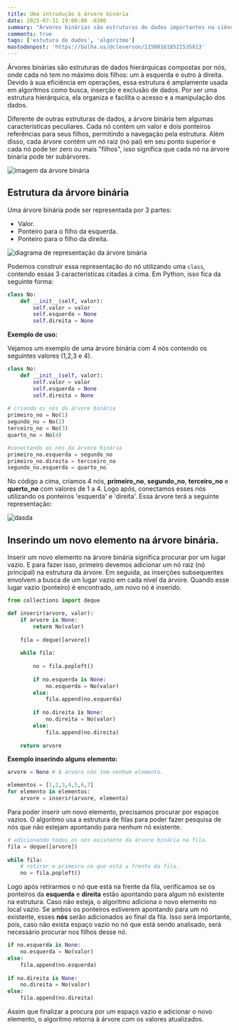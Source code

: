 ```yaml
---
title: Uma introdução à árvore binária
date: 2025-07-31 19:00:00 -0300
summary: "Árvores binárias são estruturas de dados importantes na ciência da computação e podem ser usadas para resolver muitos problemas na programação. Nesse post, vamos falar um pouco sobre essa estrutura incrível..."
comments: true
tags: ['estutura de dados', 'algoritmo']
mastodonpost: 'https://bolha.us/@cleverson/115081618521535813'
---
```



Árvores binárias são estruturas de dados hierárquicas compostas por nós, onde cada nó tem no máximo dois filhos: um à esquerda e outro à direita. Devido à sua eficiência em operações, essa estrutura é amplamente usada em algoritmos como busca, inserção e exclusão de dados. Por ser uma estrutura hierárquica, ela organiza e facilita o acesso e a manipulação dos dados.

Diferente de outras estruturas de dados, a árvore binária tem algumas características peculiares. Cada nó contém um valor e dois ponteiros referências para seus filhos, permitindo a navegação pela estrutura. Além disso, cada árvore contém um nó raiz (nó pai) em seu ponto superior e cada nó pode ter zero ou mais "filhos", isso significa que cada nó na árvore binária pode ter subárvores.

![imagem da árvore binária](/media/arvore-binaria/binary_tree.png)


## Estrutura da árvore binária

Uma árvore binária pode ser representada por 3 partes:

- Valor.
- Ponteiro para o filho da esquerda.
- Ponteiro para o filho da direita.

![diagrama de representação da árvore binária](/media/arvore-binaria/diagrama-representacao-arvore-binaria.png)

Podemos construir essa representação do nó utilizando uma `class`, contendo essas 3 características citadas à cima. Em Python, isso fica da seguinte forma:

```python
class No:
	def __init__(self, valor):
		self.valor = valor
		self.esquerda = None
		self.direita = None
```
**Exemplo de uso:**

Vejamos um exemplo de uma árvore binária com 4 nós contendo os seguintes valores (1,2,3 e 4).

```python
class No:
	def __init__(self, valor):
		self.valor = valor
		self.esquerda = None
		self.direita = None
		
# criando os nós da árvore binária
primeiro_no = No(1)
segundo_no = No(2)
terceiro_no = No(3)
quarto_no = No(4)

#conectando os nós da árvore binária
primeiro_no.esquerda = segundo_no
primeiro_no.direita = tercceiro_no
segundo_no.esquerda = quarto_no
```

No código a cima, criamos 4 nós, **primeiro_no**, **segundo_no**, **terceiro_no** e **querto_no** com valores de 1 a 4. Logo após, conectamos esses nós utilizando os ponteiros 'esquerda' e 'direita'. Essa árvore terá a seguinte representação:

![dasda](/media/arvore-binaria/binary_tree_example_01.png)


## Inserindo um novo elemento na árvore binária.

Inserir um novo elemento na árvore binária significa procurar por um lugar vazio. E para fazer isso, primeiro devemos adicionar um nó raiz (nó principal) na estrutura da árvore. Em seguida, as inserções subsequentes envolvem a busca de um lugar vazio em cada nível da árvore. Quando esse lugar vazio (ponteiro) é encontrado, um novo nó é inserido. 

```Python
from collections import deque

def inserir(arvore, valor):
	if arvore is None:
		return No(valor)
	
	fila = deque([arvore])
	
	while fila:
		
		no = fila.popleft()
		
		if no.esquerda is None:
			no.esquerda = No(valor)
		else:
			fila.append(no.esquerda)
			
		if no.direita is None:
			no.direita = No(valor)
		else:
			fila.append(no.direita)
	
	return arvore
```

**Exemplo inserindo alguns elemento:**
```Python
arvore = None # A árvore não tem nenhum elemento.

elementos = [1,2,3,4,5,6,7]
for elemento in elementos:
	arvore = inserir(arvore, elemento)
```

Para poder inserir um novo elemento, precisamos procurar por espaços vazios. O algoritmo usa a estrutura de filas para poder fazer pesquisa de nós que não estejam apontando para nenhum nó existente.

```Python
# adicionando todos os nós existente da árvore binária na fila. 
fila = deque([arvore])
 	
while fila:
	# retirar o primeiro nó que está a frente da fila.
	no = fila.popleft()
```

Logo após retirarmos o nó que está na frente da fila, verificamos se os ponteiros da **esquerda** e **direita** estão apontando para algum nó existente na estrutura. Caso não esteja, o algoritmo adiciona o novo elemento no local vazio. Se ambos os ponteiros estiverem apontando para um nó existente, esses **nós** serão adicionados ao final da fila. Isso será importante, pois, caso não exista espaço vazio no nó que está sendo analisado, será necessário procurar nos filhos desse nó.

```Python
if no.esquerda is None:
	no.esquerda = No(valor)
else:
	fila.append(no.esquerda)
			
if no.direita is None:
	no.direita = No(valor)
else:
	fila.append(no.direita)
```

Assim que finalizar a procura por um espaço vazio e adicionar o novo elemento, o algoritmo retorna à árvore com os valores atualizados.
